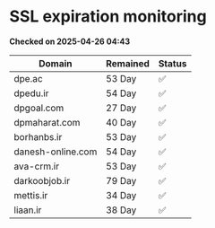 # SSL expiration monitoring

**Checked on 2025-04-26 04:43**

| Domain | Remained | Status       |
|--------|----------|--------------|
| dpe.ac     | 53 Day   | ✅ |
| dpedu.ir     | 54 Day   | ✅ |
| dpgoal.com     | 27 Day   | ✅ |
| dpmaharat.com     | 40 Day   | ✅ |
| borhanbs.ir     | 53 Day   | ✅ |
| danesh-online.com     | 54 Day   | ✅ |
| ava-crm.ir     | 53 Day   | ✅ |
| darkoobjob.ir     | 79 Day   | ✅ |
| mettis.ir     | 34 Day   | ✅ |
| liaan.ir     | 38 Day   | ✅ |
